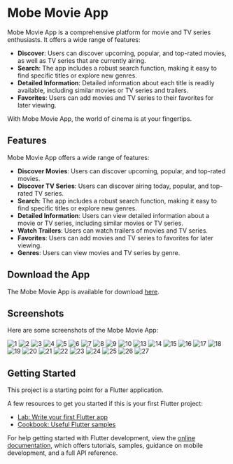 # Mobe Movie App

Mobe Movie App is a comprehensive platform for movie and TV series enthusiasts. It offers a wide range of features:

- **Discover**: Users can discover upcoming, popular, and top-rated movies, as well as TV series that are currently airing.
- **Search**: The app includes a robust search function, making it easy to find specific titles or explore new genres.
- **Detailed Information**: Detailed information about each title is readily available, including similar movies or TV series and trailers.
- **Favorites**: Users can add movies and TV series to their favorites for later viewing.

With Mobe Movie App, the world of cinema is at your fingertips.

## Features

Mobe Movie App offers a wide range of features:

- **Discover Movies**: Users can discover upcoming, popular, and top-rated movies.
- **Discover TV Series**: Users can discover airing today, popular, and top-rated TV series.
- **Search**: The app includes a robust search function, making it easy to find specific titles or explore new genres.
- **Detailed Information**: Users can view detailed information about a movie or TV series, including similar movies or TV series.
- **Watch Trailers**: Users can watch trailers of movies and TV series.
- **Favorites**: Users can add movies and TV series to favorites for later viewing.
- **Genres**: Users can view movies and TV series by genre.


## Download the App

The Mobe Movie App is available for download [here](https://drive.google.com/file/d/1XzStxkLEj8zyQq5kbg3KAUjxoWtmAipN/view?usp=sharing).

## Screenshots

Here are some screenshots of the Mobe Movie App:

![1](https://github.com/MarawanAbed/Mobe-movie-app/assets/73714493/1c81e692-d990-4a27-b785-225759b8a8d0)
![2](https://github.com/MarawanAbed/Mobe-movie-app/assets/73714493/cd002044-9177-439f-8498-cc6002140e3a)
![3](https://github.com/MarawanAbed/Mobe-movie-app/assets/73714493/8ed70735-1730-4a62-ac19-dd7e2b7bd248)
![4](https://github.com/MarawanAbed/Mobe-movie-app/assets/73714493/c600860e-a63d-4d29-939d-7edf0fe511f9)
![5](https://github.com/MarawanAbed/Mobe-movie-app/assets/73714493/05daeec9-c15a-4b8e-9695-ba618e932769)
![6](https://github.com/MarawanAbed/Mobe-movie-app/assets/73714493/49687218-a5ce-4275-a5de-aa5bf7be6ea2)
![7](https://github.com/MarawanAbed/Mobe-movie-app/assets/73714493/edf1021a-b10f-4758-967b-3be62b4d5f3a)
![8](https://github.com/MarawanAbed/Mobe-movie-app/assets/73714493/51f4a281-94eb-4a4a-a5ab-23326df3cca4)
![9](https://github.com/MarawanAbed/Mobe-movie-app/assets/73714493/dc7abae5-5f0e-468d-857a-c0356bbf8a79)
![10](https://github.com/MarawanAbed/Mobe-movie-app/assets/73714493/fe4405e3-05fb-4984-8b7e-c75dc22de234)
![13](https://github.com/MarawanAbed/Mobe-movie-app/assets/73714493/a4c51462-e55d-44f8-8efc-509e3c02daf2)
![14](https://github.com/MarawanAbed/Mobe-movie-app/assets/73714493/0687f6bf-2d67-46d0-b2dd-31094bb4b51a)
![15](https://github.com/MarawanAbed/Mobe-movie-app/assets/73714493/67b014fc-946e-4f54-bb3a-a809b1340ec6)
![16](https://github.com/MarawanAbed/Mobe-movie-app/assets/73714493/d1535e1a-090b-41d0-aa59-77acc707833b)
![17](https://github.com/MarawanAbed/Mobe-movie-app/assets/73714493/f9612c7d-12c4-40a0-af41-5fdfd27331c7)
![18](https://github.com/MarawanAbed/Mobe-movie-app/assets/73714493/1ff83c93-790b-4d72-a032-85b64d2d1a7e)
![19](https://github.com/MarawanAbed/Mobe-movie-app/assets/73714493/31ff0b75-1dd6-468c-a009-fdfb34483401)
![20](https://github.com/MarawanAbed/Mobe-movie-app/assets/73714493/1551fbe1-fe6f-405d-aacc-7eb83215b423)
![21](https://github.com/MarawanAbed/Mobe-movie-app/assets/73714493/093412fe-5671-4ee6-b6de-6c5d75b4cc6c)
![22](https://github.com/MarawanAbed/Mobe-movie-app/assets/73714493/4e469cf8-b195-4947-8099-53601e125633)
![23](https://github.com/MarawanAbed/Mobe-movie-app/assets/73714493/1d4af438-d455-4e97-9453-d4356bb678ae)
![24](https://github.com/MarawanAbed/Mobe-movie-app/assets/73714493/6ddd95fa-6047-433c-ad62-0a656e34e08b)
![25](https://github.com/MarawanAbed/Mobe-movie-app/assets/73714493/fb0dd262-4a98-45f5-94ed-ca7a3bb55de3)
![26](https://github.com/MarawanAbed/Mobe-movie-app/assets/73714493/2ba92e27-3958-4b6f-80c5-b291ac35db87)
![27](https://github.com/MarawanAbed/Mobe-movie-app/assets/73714493/8e163e15-0511-43d5-b1a0-2a194f952f8f)

## Getting Started

This project is a starting point for a Flutter application.

A few resources to get you started if this is your first Flutter project:

- [Lab: Write your first Flutter app](https://docs.flutter.dev/get-started/codelab)
- [Cookbook: Useful Flutter samples](https://docs.flutter.dev/cookbook)

For help getting started with Flutter development, view the
[online documentation](https://docs.flutter.dev/), which offers tutorials,
samples, guidance on mobile development, and a full API reference.

